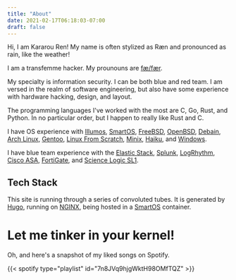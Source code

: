 ```yaml
--- 
title: "About" 
date: 2021-02-17T06:18:03-07:00 
draft: false 
---
```


Hi, I am Kararou Ren!  My name is often stylized as Ræn and pronounced as rain,
like the weather!

I am a transfemme hacker.  My prounouns are [fæ/fær](https://pronoun.is/fae).

My specialty is information security.  I can be both blue and red team.  I am
versed in the realm of software engineering, but also have some experience with
hardware hacking, design, and layout.

The programming languages I've worked with the most are C, Go, Rust, and 
Python.  In no particular order, but I happen to really like Rust and C.

I have OS experience with [Illumos](https://illumos.org/),
[SmartOS](https://wiki.smartos.org/), [FreeBSD](https://www.freebsd.org/),
[OpenBSD](https://www.openbsd.org/), [Debain](https://www.debian.org/), [Arch
Linux](https://archlinux.org/), [Gentoo](https://www.gentoo.org/), [Linux From
Scratch](http://www.linuxfromscratch.org/), [Minix](https://www.minix3.org/),
[Haiku](https://www.haiku-os.org/), and
[Windows](https://www.microsoft.com/en-us/windows).

I have blue team experience with the [Elastic Stack](https://www.elastic.co/),
[Splunk](https://www.splunk.com/), [LogRhythm](https://logrhythm.com/), [Cisco
ASA](https://www.cisco.com/c/en/us/products/security/adaptive-security-appliance-asa-software/index.html),
[FortiGate](https://www.fortinet.com/products/next-generation-firewall), and
[Science Logic SL1](https://sciencelogic.com/sl1/platform-overview).


## Tech Stack

This site is running through a series of convoluted tubes.  It is generated by
[Hugo](https://gohugo.io), running on [NGINX](https://nginx.com), being hosted
in a [SmartOS](https://wiki.smartos.org) container.  

# Let me tinker in your kernel!

Oh, and here's a snapshot of my liked songs on Spotify.

{{< spotify type="playlist" id="7n8JVq9hjgWktH98OMfTQZ" >}}

